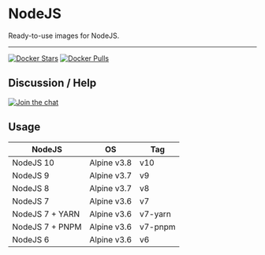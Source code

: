 # NodeJS

Ready-to-use images for NodeJS.

-----

[![Docker Stars](https://img.shields.io/docker/stars/dockette/nodejs.svg?style=flat)](https://hub.docker.com/r/dockette/nodejs/)
[![Docker Pulls](https://img.shields.io/docker/pulls/dockette/nodejs.svg?style=flat)](https://hub.docker.com/r/dockette/nodejs/)

## Discussion / Help

[![Join the chat](https://img.shields.io/gitter/room/dockette/dockette.svg?style=flat-square)](https://gitter.im/dockette/dockette?utm_source=badge&utm_medium=badge&utm_campaign=pr-badge&utm_content=badge)

## Usage

| NodeJS          | OS          | Tag           |
|-----------------|-------------|---------------|
| NodeJS 10        | Alpine v3.8 | v10            |
| NodeJS 9        | Alpine v3.7 | v9            |
| NodeJS 8        | Alpine v3.7 | v8            |
| NodeJS 7        | Alpine v3.6 | v7            |
| NodeJS 7 + YARN | Alpine v3.6 | v7-yarn       |
| NodeJS 7 + PNPM | Alpine v3.6 | v7-pnpm       |
| NodeJS 6        | Alpine v3.6 | v6            |

